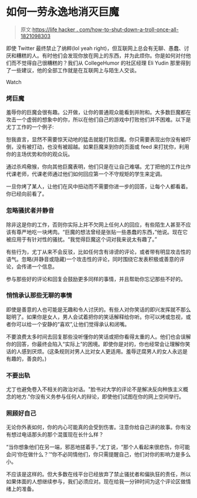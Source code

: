 # 如何一劳永逸地消灭巨魔

> 原文:[https://life hacker . com/how-to-shut-down-a-troll-once-all-1821098303](https://lifehacker.com/how-to-shut-down-a-troll-once-and-for-all-1821098303)

即使 Twitter 最终禁止了纳粹(lol yeah right)，但互联网上总会有无聊、愚蠢、讨厌和糟糕的人。有时他们会发现你放在网上的东西，并为此烦你。你是如何对付他们而不觉得自己很糟糕的？我们从 CollegeHumor 的社区经理 Eli Yudin 那里得到了一些建议，他的全部工作就是在互联网上与陌生人交谈。

Watch

### **烤巨魔**

羞辱你的巨魔会很有趣。公开做，让你的普通观众能看到并附和。大多数巨魔都在攻击一个虚弱的想象中的你，所以在他们自己的游戏中打败他们并不困难。以下是尤丁工作的一个例子:

恕我直言，显然不需要惊天动地的猛击就能打败巨魔。你只需要表现出你没有被吓倒，没有被打动，也没有被超越。如果巨魔来到你的页面或 feed 来打扰你，利用你的主场优势和你的观众玩。

通过杀鸡儆猴，你向其他巨魔表明，他们只是在让自己难堪。尤丁把他的工作比作代课老师，代课老师通过他们如何回应第一个不守规矩的学生来定调。

一旦你烤了某人，让他们在风中扭动而不需要你进一步的回答，让每个人都看着。你已经向前看了。

### **忽略骚扰者并静音**

除非这是你的工作，否则你实际上并不欠网上任何人的回应，有些陌生人甚至不应该有尊严地吃一块烤肉。“巨魔的想法曾经是张贴一些愚蠢的东西，”他说。现在它被应用于有针对性的骚扰。“我觉得巨魔这个词对我来说太有趣了。”

有些行为，尤丁从来不会反驳，比如任何含有诽谤的评论，或者带有明显攻击性的语气。忽略(并静音或隐藏)一个攻击性的评论，同时围绕它发表积极或善意的评论，会传递一个信息。

参与那些好的评论和回复会鼓励更多同样的事情，并且帮助你忘记那些不好的。

### **悄悄承认那些无聊的事情**

即使是善意的人也可能是无趣和令人讨厌的。有些人对你笑话的即兴发挥就不那么聪明了。如果你是女人，男人会试着把你的笑话解释给你听。你可以烤或忽视，或者你可以给一个安静的“喜欢”,让他们觉得承认和闭嘴。

不要浪费太多时间去回复那些没听懂你的笑话或把你看得太重的人。他们也会误解你的回答，你最终会陷入“实际上”的困境。即使你是对的，你也经常会让理解你笑话的人感到厌烦。(这条规则对男人比对女人更适用。羞辱迂腐男人的女人永远是有趣的，善良的。)

### **不要出轨**

尤丁也避免卷入不相关的政治对话。"脸书对大学的评论不是解决反向种族主义概念的地方."你没有义务参与任何人的辩论，即使他们试图在你的网上空间举行。

### **照顾好自己**

无论你外表如何，你的内心可能真的会受到伤害。注意你给自己讲的故事。你有没有想过电话那头的那个混蛋现在长什么样？

“当你想象他们在另一端，邪恶地搓着手，”尤丁说，“那个人看起来很悲伤，你可能会问‘你在做什么？’“你不必同情他们，你只需提醒自己，他们对你的影响力是多么小。

不应该是这样的。但大多数在线平台已经放弃了禁止骚扰者和偏执狂的责任，所以如果体面的人想继续参与，我们必须应对。现在给我一分钟时间为这个评论区做情绪上的准备。